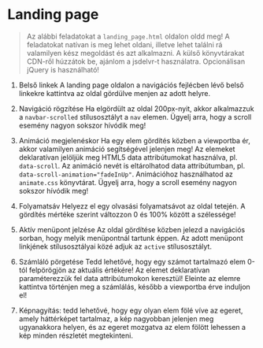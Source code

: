 # Landing page

> Az alábbi feladatokat a `landing_page.html` oldalon oldd meg! A feladatokat natívan is meg lehet oldani,
> illetve lehet találni rá valamilyen kész megoldást és azt alkalmazni. A külső könyvtárakat CDN-ről
> húzzátok be, ajánlom a jsdelvr-t használatra. Opcionálisan jQuery is használható!

1. Belső linkek A landing page oldalon a navigációs fejlécben lévő belső linkekre kattintva az oldal gördülve menjen az adott helyre.

2. Navigáció rögzítése Ha elgördült az oldal 200px-nyit, akkor alkalmazzuk a `navbar-scrolled` stílusosztályt a `nav` elemen.
   Ügyelj arra, hogy a scroll esemény nagyon sokszor hívódik meg!

3. Animáció megjelenéskor Ha egy elem gördítés közben a viewportba ér, akkor valamilyen animáció segítségével jelenjen meg!
   Az elemeket deklaratívan jelöljük meg HTML5 data attribútumokat használva, pl. `data-scroll`. Az animáció nevét is eltárolhatod
   data attribútumban, pl. `data-scroll-animation="fadeInUp"`. Animációhoz használhatod az `animate.css` könyvtárat.
   Ügyelj arra, hogy a scroll esemény nagyon sokszor hívódik meg!

4. Folyamatsáv Helyezz el egy olvasási folyamatsávot az oldal tetején.
   A gördítés mértéke szerint változzon 0 és 100% között a szélessége!

5. Aktív menüpont jelzése Az oldal gördítése közben jelezd a navigációs sorban, hogy melyik menüpontnál tartunk
   éppen. Az adott menüpont linkjének stílusosztályai közé adjuk az `active` stílusosztályt.

6. Számláló pörgetése Tedd lehetővé, hogy egy számot tartalmazó elem 0-tól felpörögjön az aktuális értékére!
   Az elemet deklaratívan paraméterezzük fel data attribútumokon keresztül! Eleinte az elemre kattintva történjen
   meg a számlálás, később a viewportba érve induljon el!

7. Képnagyítás: tedd lehetővé, hogy egy olyan elem fölé víve az egeret, amely háttérképet tartalmaz, a kép nagyobban
   jelenjen meg ugyanakkora helyen, és az egeret mozgatva az elem fölött lehessen a kép minden részletét megtekinteni.
